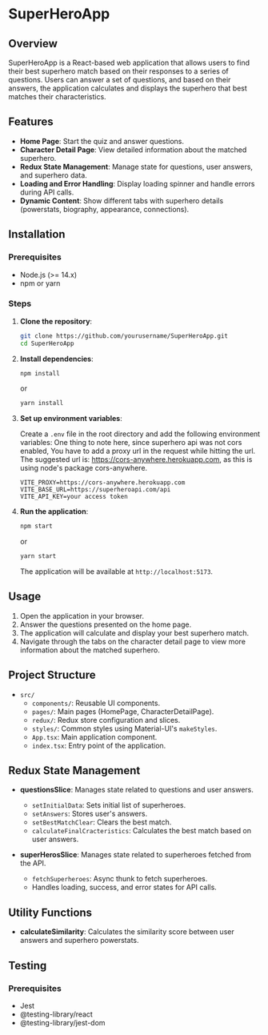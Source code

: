 # SuperHeroApp

## Overview

SuperHeroApp is a React-based web application that allows users to find their best superhero match based on their responses to a series of questions. Users can answer a set of questions, and based on their answers, the application calculates and displays the superhero that best matches their characteristics.

## Features

- **Home Page**: Start the quiz and answer questions.
- **Character Detail Page**: View detailed information about the matched superhero.
- **Redux State Management**: Manage state for questions, user answers, and superhero data.
- **Loading and Error Handling**: Display loading spinner and handle errors during API calls.
- **Dynamic Content**: Show different tabs with superhero details (powerstats, biography, appearance, connections).

## Installation

### Prerequisites

- Node.js (>= 14.x)
- npm or yarn

### Steps

1. **Clone the repository**:

   ```sh
   git clone https://github.com/yourusername/SuperHeroApp.git
   cd SuperHeroApp
   ```

2. **Install dependencies**:

   ```sh
   npm install
   ```

   or

   ```sh
   yarn install
   ```

3. **Set up environment variables**:

   Create a `.env` file in the root directory and add the following environment variables:
   One thing to note here, since superhero api was not cors enabled, You have to add a proxy url in the request while hitting the url. The suggested url is: https://cors-anywhere.herokuapp.com, as this is using node's package cors-anywhere.

   ```
   VITE_PROXY=https://cors-anywhere.herokuapp.com
   VITE_BASE_URL=https://superheroapi.com/api
   VITE_API_KEY=your access token
   ```

4. **Run the application**:

   ```sh
   npm start
   ```

   or

   ```sh
   yarn start
   ```

   The application will be available at `http://localhost:5173`.

## Usage

1. Open the application in your browser.
2. Answer the questions presented on the home page.
3. The application will calculate and display your best superhero match.
4. Navigate through the tabs on the character detail page to view more information about the matched superhero.

## Project Structure

- `src/`
  - `components/`: Reusable UI components.
  - `pages/`: Main pages (HomePage, CharacterDetailPage).
  - `redux/`: Redux store configuration and slices.
  - `styles/`: Common styles using Material-UI's `makeStyles`.
  - `App.tsx`: Main application component.
  - `index.tsx`: Entry point of the application.

## Redux State Management

- **questionsSlice**: Manages state related to questions and user answers.

  - `setInitialData`: Sets initial list of superheroes.
  - `setAnswers`: Stores user's answers.
  - `setBestMatchClear`: Clears the best match.
  - `calculateFinalCracteristics`: Calculates the best match based on user answers.

- **superHerosSlice**: Manages state related to superheroes fetched from the API.
  - `fetchSuperheroes`: Async thunk to fetch superheroes.
  - Handles loading, success, and error states for API calls.

## Utility Functions

- **calculateSimilarity**: Calculates the similarity score between user answers and superhero powerstats.

## Testing

### Prerequisites

- Jest
- @testing-library/react
- @testing-library/jest-dom
